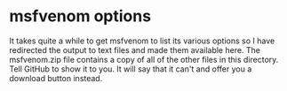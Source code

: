 # msfvenom options

It takes quite a while to get msfvenom to list its various options so I have
redirected the output to text files and made them available here.  The
msfvenom.zip file contains a copy of all of the other files in this
directory.  Tell GitHub to show it to you.  It will say that it can't and
offer you a download button instead.
